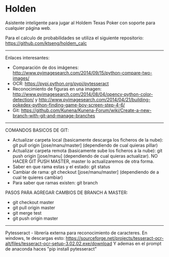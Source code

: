 # Holden
Asistente inteligente para jugar al Holdem Texas Poker con soporte para cualquier página web.

Para el calculo de probabilidades se utiliza el siguiente repositorio: https://github.com/ktseng/holdem_calc

----------------------------------------------------------------------------------------------------------

Enlaces interesantes:
 - Comparación de dos imágenes: http://www.pyimagesearch.com/2014/09/15/python-compare-two-images/
 - OCR: https://pypi.python.org/pypi/pytesseract
 - Reconocimiento de figuras en una imagen: http://www.pyimagesearch.com/2014/08/04/opencv-python-color-detection/ y http://www.pyimagesearch.com/2014/04/21/building-pokedex-python-finding-game-boy-screen-step-4-6/
 - Git: https://github.com/Kunena/Kunena-Forum/wiki/Create-a-new-branch-with-git-and-manage-branches

----------------------------------------------------------------------------------------------------------

COMANDOS BASICOS DE GIT:
- Actualizar carpeta local (basicamente descarga los ficheros de la nube): git pull origin [jose/manu/master] (dependiendo de cual quieras pillar)
- Actualizar carpeta remota (basicamente sube los ficheros a la nube): git push origin [jose/manu] (dependiendo de cual quieras actualizar). NO HACER GIT PUSH MASTER, master lo actualizaremos de otra forma.
- Saber en que rama estas y el estado: git status
- Cambiar de rama: git checkout [jose/manu/master] (dependiendo de a cual te quieres cambiar)
- Para saber que ramas existen: git branch

PASOS PARA AGREGAR CAMBIOS DE BRANCH A MASTER:
- git checkout master
- git pull origin master
- git merge test
- git push origin master

----------------------------------------------------------------------------------------------------------

Pytesseract - librería externa para reconocimiento de caracteres.
En windows, te descargas esto: https://sourceforge.net/projects/tesseract-ocr-alt/files/tesseract-ocr-setup-3.02.02.exe/download
Y ademas en el prompt de anaconda haces "pip install pytesseract"
